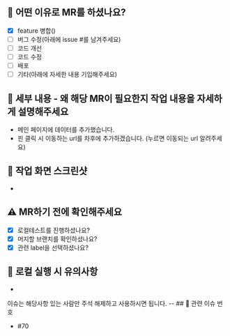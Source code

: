 ## 🌟 어떤 이유로 MR를 하셨나요?

- [x] feature 병합()
- [ ] 버그 수정(아래에 issue #를 남겨주세요)
- [ ] 코드 개선
- [ ] 코드 수정
- [ ] 배포
- [ ] 기타(아래에 자세한 내용 기입해주세요)

## 📝 세부 내용 - 왜 해당 MR이 필요한지 작업 내용을 자세하게 설명해주세요

- 메인 페이지에 데이터를 추가했습니다.
- 핀 클릭 시 이동하는 url를 차후에 추가하겠습니다. (누르면 이동되는 url 알려주세요)

## 📸 작업 화면 스크린샷

-

## ⚠️ MR하기 전에 확인해주세요

- [x] 로컬테스트를 진행하셨나요?
- [x] 머지할 브랜치를 확인하셨나요?
- [x] 관련 label을 선택하셨나요?

## 📢 로컬 실행 시 유의사항

-

이슈는 해당사항 있는 사람만 주석 해제하고 사용하시면 됩니다.
-- ## 🚨 관련 이슈 번호

- #70
